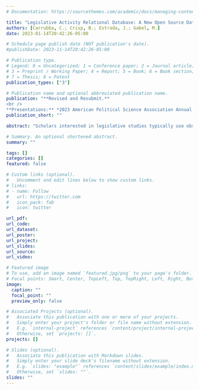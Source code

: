 ```yaml
---
# Documentation: https://sourcethemes.com/academic/docs/managing-content/

title: "Legislative Activity Relational Database: A New Open Source Database to Answer Questions about Legislative Politics"
authors: [Carrubba, C.; Crisp, B.; Estrada, J.; Gabel, M.]
date: 2023-01-14T20:42:26-05:00

# Schedule page publish date (NOT publication's date).
#publishDate: 2023-11-14T20:42:26-05:00

# Publication type.
# Legend: 0 = Uncategorized; 1 = Conference paper; 2 = Journal article;
# 3 = Preprint / Working Paper; 4 = Report; 5 = Book; 6 = Book section;
# 7 = Thesis; 8 = Patent
publication_types: ["3"]

# Publication name and optional abbreviated publication name.
publication: "**Revised and Resubmit.**
<br />
**Presentations:** *2023 American Political Science Association Annual Meeting & Exhibition, 81st Annual Midwest Political Science Association Conference*"
publication_short: ""

abstract: "Scholars interested in legislative studies typically use observable outcomes such as roll-call votes (RCVs), speeches, and campaign contributions to quantify latent aspects of legislative behavior, such as ideal points, party unity levels, and polarization. However, the value of this strategy depends on how these outcomes are obtained, which requires understanding how legislators' decision-making processes could impact the interpretations of these measures. This project introduces a novel legislative activity database of the US Congress, integrating votes, speeches, and contributions data with additional detailed information about legislative activity. Notably, our database includes the entire universe of legislative actions and identifies the legislators associated with these actions. Moreover, our new data serve as a building block to systematically examine, for instance, the data-generating processes of RCVs and speeches or questions involving legislative dynamics such as logrolling or the evolution of cosponsorships. We validate our data using existing sources of legislative activity. To demonstrate the database's value, we briefly explore three aspects of legislative activity scholars cannot analyze comprehensively with existing data: the prevalence of RCVs, speech givers' characteristics, and the timeline of legislative actions. We find that voice votes and unanimous consent are the most frequently used voting procedures; the frequency and length of speeches are influenced by which party controls Congress, and the speech length increases inversely with the party distance in voting shares."

# Summary. An optional shortened abstract.
summary: ""

tags: []
categories: []
featured: false

# Custom links (optional).
#   Uncomment and edit lines below to show custom links.
# links:
# - name: Follow
#   url: https://twitter.com
#   icon_pack: fab
#   icon: twitter

url_pdf: 
url_code:
url_dataset:
url_poster:
url_project:
url_slides:
url_source:
url_video:

# Featured image
# To use, add an image named `featured.jpg/png` to your page's folder. 
# Focal points: Smart, Center, TopLeft, Top, TopRight, Left, Right, BottomLeft, Bottom, BottomRight.
image:
  caption: ""
  focal_point: ""
  preview_only: false

# Associated Projects (optional).
#   Associate this publication with one or more of your projects.
#   Simply enter your project's folder or file name without extension.
#   E.g. `internal-project` references `content/project/internal-project/index.md`.
#   Otherwise, set `projects: []`.
projects: []

# Slides (optional).
#   Associate this publication with Markdown slides.
#   Simply enter your slide deck's filename without extension.
#   E.g. `slides: "example"` references `content/slides/example/index.md`.
#   Otherwise, set `slides: ""`.
slides: ""
---
```

